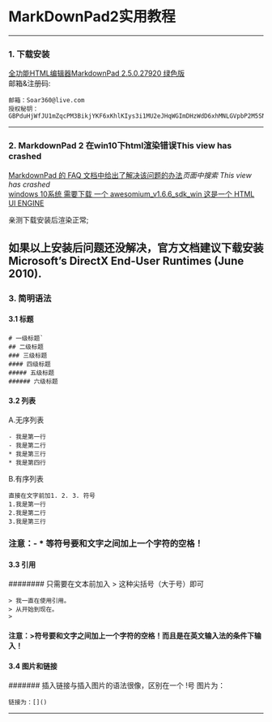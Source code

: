 # MarkDownPad2实用教程
---
### 1. 下载安装
[全功能HTML编辑器MarkdownPad 2.5.0.27920 绿色版](http://www.xdowns.com/notify-Caution_Notification?aHR0cDovL3d3dy54ZG93bnMuY29tL3NvZnQvMS85NS8yMDEyL1NvZnRfOTAyNTQuaHRtbA==;c6vWuZk3mLsVB+G+FCXvgTvzWwPOO8b6OM8VXXG8/hY=)   
邮箱&注册码:

    邮箱：Soar360@live.com
    授权秘钥：GBPduHjWfJU1mZqcPM3BikjYKF6xKhlKIys3i1MU2eJHqWGImDHzWdD6xhMNLGVpbP2M5SN6bnxn2kSE8qHqNY5QaaRxmO3YSMHxlv2EYpjdwLcPwfeTG7kUdnhKE0vVy4RidP6Y2wZ0q74f47fzsZo45JE2hfQBFi2O9Jldjp1mW8HUpTtLA2a5/sQytXJUQl/QKO0jUQY4pa5CCx20sV1ClOTZtAGngSOJtIOFXK599sBr5aIEFyH0K7H4BoNMiiDMnxt1rD8Vb/ikJdhGMMQr0R4B+L3nWU97eaVPTRKfWGDE8/eAgKzpGwrQQoDh+nzX1xoVQ8NAuH+s4UcSeQ==
------
     
### 2.  MarkdownPad 2 在win10下html渲染错误This view has crashed    

[MarkdownPad 的 FAQ 文档中给出了解决该问题的办法](http://markdownpad.com/faq.html )*页面中搜索 This view has crashed*    
[windows 10系统 需要下载 一个 awesomium_v1.6.6_sdk_win 这是一个 HTML UI ENGINE](http://markdownpad.com/download/awesomium_v1.6.6_sdk_win.exe)  
  
亲测下载安装后渲染正常;

如果以上安装后问题还没解决，官方文档建议下载安装 Microsoft’s DirectX End-User Runtimes (June 2010).
-------
### 3. 简明语法
#### 3.1 标题   
 
    # 一级标题`    
    ## 二级标题    
    ### 三级标题    
    #### 四级标题    
    ##### 五级标题    
    ###### 六级标题
    
#### 3.2 列表    
 A.无序列表    

	- 我是第一行    
	- 我是第二行    
	* 我是第三行    
	* 我是第四行 
       
B.有序列表    

    直接在文字前加1. 2. 3. 符号     
	1.我是第一行     
	2.我是第二行    
	3.我是第三行     
    
### 注意：- * 等符号要和文字之间加上一个字符的空格！
    
####  3.3  引用       

######## 只需要在文本前加入 > 这种尖括号（大于号）即可

    > 我一直在使用引用。
    > 从开始到现在。    
    > 
#### 注意：>符号要和文字之间加上一个字符的空格！而且是在英文输入法的条件下输入！

####  3.4 图片和链接       

####### 插入链接与插入图片的语法很像，区别在一个 !号
    图片为：![]()    

    链接为：[]()
------
